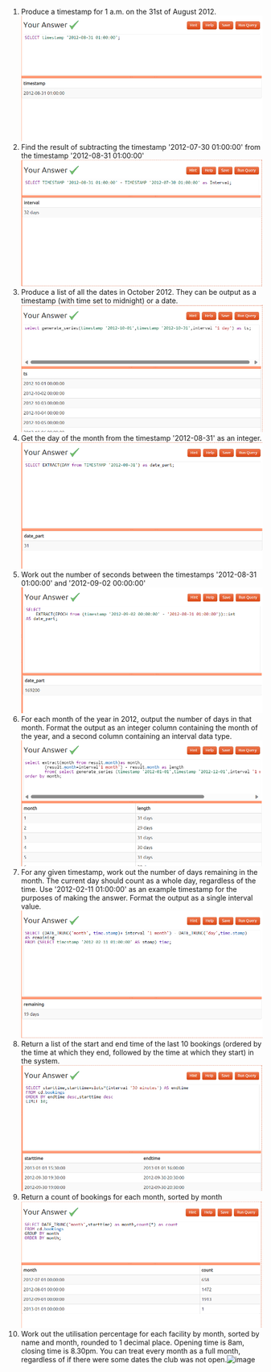 1) Produce a timestamp for 1 a.m. on the 31st of August 2012.![image](/images/day3-images/timestamp/img.png)
2) Find the result of subtracting the timestamp '2012-07-30 01:00:00' from the timestamp '2012-08-31 01:00:00'![image](/images/day3-images/timestamp/img_1.png)
3) Produce a list of all the dates in October 2012. They can be output as a timestamp (with time set to midnight) or a date.![image](/images/day3-images/timestamp/img_2.png)
4) Get the day of the month from the timestamp '2012-08-31' as an integer.![image](/images/day3-images/timestamp/img_3.png)
5) Work out the number of seconds between the timestamps '2012-08-31 01:00:00' and '2012-09-02 00:00:00'![image](/images/day3-images/timestamp/img_4.png)
6) For each month of the year in 2012, output the number of days in that month. Format the output as an integer column containing the month of the year, and a second column containing an interval data type.![image](/images/day3-images/timestamp/img_5.png)
7) For any given timestamp, work out the number of days remaining in the month. The current day should count as a whole day, regardless of the time. Use '2012-02-11 01:00:00' as an example timestamp for the purposes of making the answer. Format the output as a single interval value.![image](/images/day3-images/timestamp/img_6.png)
8) Return a list of the start and end time of the last 10 bookings (ordered by the time at which they end, followed by the time at which they start) in the system.![image](/images/day3-images/timestamp/img_7.png)
9) Return a count of bookings for each month, sorted by month![image](/images/day3-images/timestamp/img_8.png)
10) Work out the utilisation percentage for each facility by month, sorted by name and month, rounded to 1 decimal place. Opening time is 8am, closing time is 8.30pm. You can treat every month as a full month, regardless of if there were some dates the club was not open.![image](/images/day3-images/timestamp)
 
